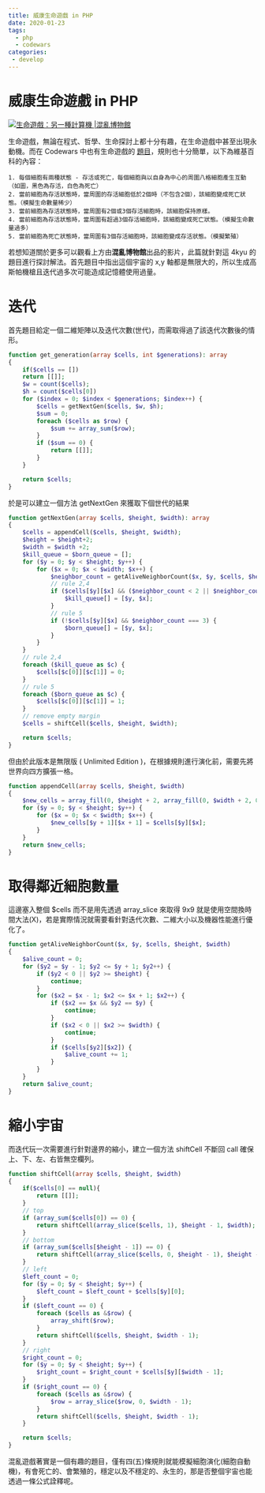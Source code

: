 ```yaml
---
title: 威康生命遊戲 in PHP
date: 2020-01-23
tags:
  - php
  - codewars
categories:
 - develop
---
```


# 威康生命遊戲 in PHP

[![生命遊戲：另一種計算機 |混亂博物館](https://i.ytimg.com/vi/GQNREcMVPHY/hqdefault.jpg)](https://www.youtube.com/embed/GQNREcMVPHY "生命遊戲：另一種計算機 |混亂博物館")

生命遊戲，無論在程式、哲學、生命探討上都十分有趣，在生命遊戲中甚至出現永動機。而在 Codewars 中也有生命遊戲的 [題目](https://www.codewars.com/kata/52423db9add6f6fc39000354)，規則也十分簡單，以下為維基百科的內容：

```
1. 每個細胞有兩種狀態 - 存活或死亡，每個細胞與以自身為中心的周圍八格細胞產生互動（如圖，黑色為存活，白色為死亡）
2. 當前細胞為存活狀態時，當周圍的存活細胞低於2個時（不包含2個），該細胞變成死亡狀態。（模擬生命數量稀少）
3. 當前細胞為存活狀態時，當周圍有2個或3個存活細胞時，該細胞保持原樣。
4. 當前細胞為存活狀態時，當周圍有超過3個存活細胞時，該細胞變成死亡狀態。（模擬生命數量過多）
5. 當前細胞為死亡狀態時，當周圍有3個存活細胞時，該細胞變成存活狀態。（模擬繁殖）
```

若想知道關於更多可以觀看上方由**混亂博物館**出品的影片，此篇就針對這 4kyu 的題目進行探討解法。首先題目中指出這個宇宙的 x,y 軸都是無限大的，所以生成高斯帕機槍且迭代過多次可能造成記憶體使用過量。

# 迭代

首先題目給定一個二維矩陣以及迭代次數(世代)，而需取得過了該迭代次數後的情形。

```PHP
function get_generation(array $cells, int $generations): array
{
    if($cells == [])
    return [[]];
    $w = count($cells);
    $h = count($cells[0])
    for ($index = 0; $index < $generations; $index++) {
        $cells = getNextGen($cells, $w, $h);
        $sum = 0;
        foreach ($cells as $row) {
            $sum += array_sum($row);
        }
        if ($sum == 0) {
            return [[]];
        }
    }

    return $cells;
}
```

於是可以建立一個方法 getNextGen 來獲取下個世代的結果

```PHP
function getNextGen(array $cells, $height, $width): array
{
    $cells = appendCell($cells, $height, $width);
    $height = $height+2;
    $width = $width +2;
    $kill_queue = $born_queue = [];
    for ($y = 0; $y < $height; $y++) {
        for ($x = 0; $x < $width; $x++) {
            $neighbor_count = getAliveNeighborCount($x, $y, $cells, $height, $width);
            // rule 2,4
            if ($cells[$y][$x] && ($neighbor_count < 2 || $neighbor_count > 3)) {
                $kill_queue[] = [$y, $x];
            }
            // rule 5
            if (!$cells[$y][$x] && $neighbor_count === 3) {
                $born_queue[] = [$y, $x];
            }
        }
    }
    // rule 2,4
    foreach ($kill_queue as $c) {
        $cells[$c[0]][$c[1]] = 0;
    }
    // rule 5
    foreach ($born_queue as $c) {
        $cells[$c[0]][$c[1]] = 1;
    }
    // remove empty margin
    $cells = shiftCell($cells, $height, $width);

    return $cells;
}
```

但由於此版本是無限版 ( Unlimited Edition )，在根據規則進行演化前，需要先將世界向四方擴張一格。

```PHP
function appendCell(array $cells, $height, $width)
{
    $new_cells = array_fill(0, $height + 2, array_fill(0, $width + 2, 0));
    for ($y = 0; $y < $height; $y++) {
        for ($x = 0; $x < $width; $x++) {
            $new_cells[$y + 1][$x + 1] = $cells[$y][$x];
        }
    }
    return $new_cells;
}
```

# 取得鄰近細胞數量

這邊塞入整個 $cells 而不是用先透過 array_slice 來取得 9x9 就是使用空間換時間大法(X)，若是實際情況就需要看針對迭代次數、二維大小以及機器性能進行優化了。

```PHP
function getAliveNeighborCount($x, $y, $cells, $height, $width)
{
    $alive_count = 0;
    for ($y2 = $y - 1; $y2 <= $y + 1; $y2++) {
        if ($y2 < 0 || $y2 >= $height) {
            continue;
        }
        for ($x2 = $x - 1; $x2 <= $x + 1; $x2++) {
            if ($x2 == $x && $y2 == $y) {
                continue;
            }
            if ($x2 < 0 || $x2 >= $width) {
                continue;
            }
            if ($cells[$y2][$x2]) {
                $alive_count += 1;
            }
        }
    }
    return $alive_count;
}
```

# 縮小宇宙

而迭代玩一次需要進行針對邊界的縮小，建立一個方法 shiftCell 不斷回 call 確保上、下、左、右皆無空欄列。

```PHP
function shiftCell(array $cells, $height, $width)
{
    if($cells[0] == null){
        return [[]];
    }
    // top
    if (array_sum($cells[0]) == 0) {
        return shiftCell(array_slice($cells, 1), $height - 1, $width);
    }
    // bottom
    if (array_sum($cells[$height - 1]) == 0) {
        return shiftCell(array_slice($cells, 0, $height - 1), $height - 1, $width);
    }
    // left
    $left_count = 0;
    for ($y = 0; $y < $height; $y++) {
        $left_count = $left_count + $cells[$y][0];
    }
    if ($left_count == 0) {
        foreach ($cells as &$row) {
            array_shift($row);
        }
        return shiftCell($cells, $height, $width - 1);
    }
    // right
    $right_count = 0;
    for ($y = 0; $y < $height; $y++) {
        $right_count = $right_count + $cells[$y][$width - 1];
    }
    if ($right_count == 0) {
        foreach ($cells as &$row) {
            $row = array_slice($row, 0, $width - 1);
        }
        return shiftCell($cells, $height, $width - 1);
    }

    return $cells;
}
```

混亂遊戲著實是一個有趣的題目，僅有四(五)條規則就能模擬細胞演化(細胞自動機)，有會死亡的、會繁殖的，穩定以及不穩定的、永生的，那是否整個宇宙也能透過一條公式詮釋呢。